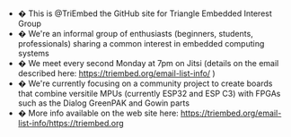 - � This is @TriEmbed the GitHub site for Triangle Embedded Interest Group
- � We're an informal group of enthusiasts (beginners, students, professionals) sharing a common interest in embedded computing systems
- � We meet every second Monday at 7pm on Jitsi (details on the email described here: https://triembed.org/email-list-info/ )
- � We're currently focusing on a community project to create boards that combine versitile MPUs (currently ESP32 and ESP C3) with FPGAs such as the Dialog GreenPAK and Gowin parts
- � More info available on the web site here: https://triembed.org/email-list-info/https://triembed.org

<!---
TriEmbed/TriEmbed is a ✨ special ✨ repository because its `README.md` (this file) appears on your GitHub profile.
You can click the Preview link to take a look at your changes.
--->
